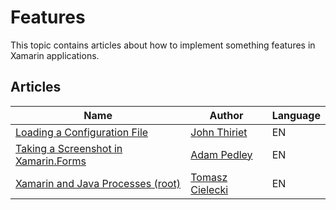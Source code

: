 # Features

This topic contains articles about how to implement something features in Xamarin applications.

## Articles

Name | Author | Language
---- | ------ | --------
[Loading a Configuration File](https://johnthiriet.com/xamarin-loading-a-configuration-file/) | [John Thiriet](https://johnthiriet.com/about/) | EN
[Taking a Screenshot in Xamarin.Forms](https://xamarinhelp.com/taking-a-screenshot-in-xamarin-forms/) | [Adam Pedley](https://twitter.com/adpedley) | EN
[Xamarin and Java Processes (root)](https://blog.ostebaronen.dk/2018/07/xamarin-and-java-processes.html) | [Tomasz Cielecki](https://blog.ostebaronen.dk/about/) | EN
